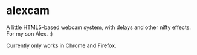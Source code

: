 # alexcam
A little HTML5-based webcam system, with delays and other nifty effects.  For my son Alex.  :)

Currently only works in Chrome and Firefox.
